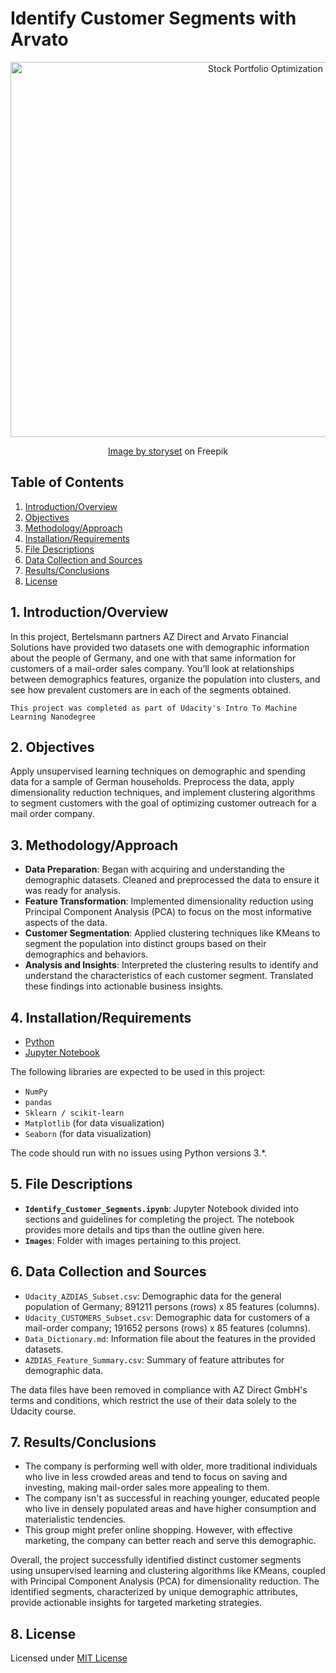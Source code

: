 # Identify Customer Segments with Arvato

<div align="center">
  <img src="https://github.com/ManideepTelukuntla/Identify-Customer-Segments-Arvato/blob/master/Images/Identify-Customer-Segments-Banner.svg" width="800" height="600" alt="Stock Portfolio Optimization">
  <br>
  <p><a href="https://www.freepik.com/free-vector/generating-new-leads-concept-illustration_19949473.htm#query=customer%20segmentation%20illustration&position=4&from_view=search&track=ais&uuid=9dff4445-cbd7-4392-a39e-c1d65b720ac2">Image by storyset</a> on Freepik</p>
</div>

## Table of Contents
1. [Introduction/Overview](#1-introductionoverview)
2. [Objectives](#2-objectives)
3. [Methodology/Approach](#3-methodologyapproach)
4. [Installation/Requirements](#4-installationrequirements)
5. [File Descriptions](#5-file-descriptions)
6. [Data Collection and Sources](#6-data-collection-and-sources)
7. [Results/Conclusions](#7-resultsconclusions)
8. [License](#8-license)

## 1. Introduction/Overview
In this project, Bertelsmann partners AZ Direct and Arvato Financial Solutions have provided two datasets one with demographic information about the people of Germany, and one with that same information for customers of a mail-order sales company. You’ll look at relationships between demographics features, organize the population into clusters, and see how prevalent customers are in each of the segments obtained.

`This project was completed as part of Udacity's Intro To Machine Learning Nanodegree`

## 2. Objectives
Apply unsupervised learning techniques on demographic and spending data for a sample of German households. Preprocess the data, apply dimensionality reduction techniques, and implement clustering algorithms to segment customers with the goal of optimizing customer outreach for a mail order company.

## 3. Methodology/Approach

- **Data Preparation**: Began with acquiring and understanding the demographic datasets. Cleaned and preprocessed the data to ensure it was ready for analysis.
- **Feature Transformation**: Implemented dimensionality reduction using Principal Component Analysis (PCA) to focus on the most informative aspects of the data.
- **Customer Segmentation**: Applied clustering techniques like KMeans to segment the population into distinct groups based on their demographics and behaviors.
- **Analysis and Insights**: Interpreted the clustering results to identify and understand the characteristics of each customer segment. Translated these findings into actionable business insights.

## 4. Installation/Requirements

- [Python](https://www.python.org/downloads/)
- [Jupyter Notebook](https://jupyter.org/install)

The following libraries are expected to be used in this project:
- `NumPy`
- `pandas`
- `Sklearn / scikit-learn`
- `Matplotlib` (for data visualization)
- `Seaborn` (for data visualization)

The code should run with no issues using Python versions 3.*.

## 5. File Descriptions
- **`Identify_Customer_Segments.ipynb`**: Jupyter Notebook divided into sections and guidelines for completing the project. The notebook provides more details and tips than the outline given here.
- **`Images`**: Folder with images pertaining to this project.

## 6. Data Collection and Sources
- `Udacity_AZDIAS_Subset.csv`: Demographic data for the general population of Germany; 891211 persons (rows) x 85 features (columns).
- `Udacity_CUSTOMERS_Subset.csv`: Demographic data for customers of a mail-order company; 191652 persons (rows) x 85 features (columns).
- `Data_Dictionary.md`: Information file about the features in the provided datasets.
- `AZDIAS_Feature_Summary.csv`: Summary of feature attributes for demographic data.

The data files have been removed in compliance with AZ Direct GmbH's terms and conditions, which restrict the use of their data solely to the Udacity course.

## 7. Results/Conclusions
- The company is performing well with older, more traditional individuals who live in less crowded areas and tend to focus on saving and investing, making mail-order sales more appealing to them.
- The company isn't as successful in reaching younger, educated people who live in densely populated areas and have higher consumption and materialistic tendencies.
- This group might prefer online shopping. However, with effective marketing, the company can better reach and serve this demographic.

Overall, the project successfully identified distinct customer segments using unsupervised learning and clustering algorithms like KMeans, coupled with Principal Component Analysis (PCA) for dimensionality reduction. The identified segments, characterized by unique demographic attributes, provide actionable insights for targeted marketing strategies.

## 8. License
Licensed under [MIT License](https://github.com/ManideepTelukuntla/InvestigateTMDBMovieData/blob/master/LICENSE)
